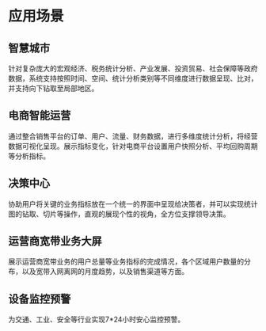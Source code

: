 # 应用场景

## 智慧城市
针对复杂庞大的宏观经济、税务统计分析、产业发展、投资贸易、社会保障等政府数据，系统支持按照时间、空间、统计分析类别等不同维度进行数据呈现、比对，并支持向下钻取至局部地区。

## 电商智能运营
通过整合销售平台的订单、用户、流量、财务数据，进行多维度统计分析，将经营数据可视化呈现。展示指标变化，针对电商平台设置用户快照分析、平均回购周期等分析指标。

## 决策中心
协助用户将关键的业务指标放在一个统一的界面中呈现给决策者，并可以实现统计图的钻取、切片等操作，直观的展现个性的视角，全方位支撑领导决策。

## 运营商宽带业务大屏
展示运营商宽带业务的用户总量等业务指标的完成情况，各个区域用户数量的分布，以及宽带入网离网的月度趋势，以及销售渠道等方面。

## 设备监控预警
为交通、工业、安全等行业实现7*24小时安心监控预警。
